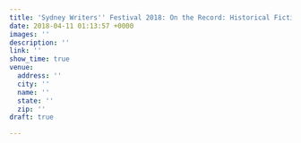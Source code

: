 ```yaml
---
title: 'Sydney Writers'' Festival 2018: On the Record: Historical Fiction'
date: 2018-04-11 01:13:57 +0000
images: ''
description: ''
link: ''
show_time: true
venue:
  address: ''
  city: ''
  name: ''
  state: ''
  zip: ''
draft: true

---
```

